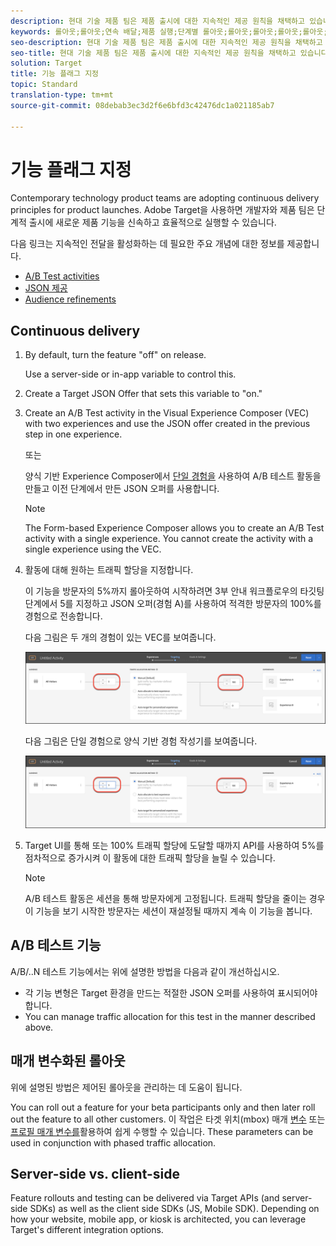 ```yaml
---
description: 현대 기술 제품 팀은 제품 출시에 대한 지속적인 제공 원칙을 채택하고 있습니다. Target을 사용하면 개발자와 제품 팀은 신속하고 효율적으로 새로운 제품 기능을 제공할 수 있습니다.
keywords: 롤아웃;롤아웃;연속 배달;제품 실행;단계별 롤아웃;롤아웃;롤아웃;롤아웃;롤아웃;연속 배달;제품 실행;단계별 롤아웃;rollment rollout;roll out;continuous delivery;product launch;단계별 롤아웃;product launch;
seo-description: 현대 기술 제품 팀은 제품 출시에 대한 지속적인 제공 원칙을 채택하고 있습니다. Adobe Target을 사용하면 개발자와 제품 팀은 단계적 출시에 새로운 제품 기능을 신속하고 효율적으로 실행할 수 있습니다.
seo-title: 현대 기술 제품 팀은 제품 출시에 대한 지속적인 제공 원칙을 채택하고 있습니다. 개발자와 제품 팀은 Adobe Target을 사용하여 신속하고 효율적으로 새로운 제품 기능을 출시할 수 있습니다.
solution: Target
title: 기능 플래그 지정
topic: Standard
translation-type: tm+mt
source-git-commit: 08debab3ec3d2f6e6bfd3c42476dc1a021185ab7

---
```



# 기능 플래그 지정

Contemporary technology product teams are adopting continuous delivery principles for product launches. Adobe Target을 사용하면 개발자와 제품 팀은 단계적 출시에 새로운 제품 기능을 신속하고 효율적으로 실행할 수 있습니다.

다음 링크는 지속적인 전달을 활성화하는 데 필요한 주요 개념에 대한 정보를 제공합니다.

* [A/B Test activities](/help/c-activities/t-test-ab/test-ab.md)
* [JSON 제공](/help/c-experiences/c-manage-content/create-json-offer.md)
* [Audience refinements](/help/c-target/c-audiences/creating-a-profile-attribute-comparison-audience.md)

## Continuous delivery

1. By default, turn the feature "off" on release.

   Use a server-side or in-app variable to control this.

1. Create a Target JSON Offer that sets this variable to "on."

1. Create an A/B Test activity in the Visual Experience Composer (VEC) with two experiences and use the JSON offer created in the previous step in one experience.[](/help/c-experiences/c-visual-experience-composer/visual-experience-composer.md)

   또는

   양식 기반 Experience Composer에서 [단일 경험을](/help/c-experiences/form-experience-composer.md) 사용하여 A/B 테스트 활동을 만들고 이전 단계에서 만든 JSON 오퍼를 사용합니다.

   >[!NOTE]
   >
   >The Form-based Experience Composer allows you to create an A/B Test activity with a single experience. You cannot create the activity with a single experience using the VEC.

1. 활동에 대해 원하는 트래픽 할당을 지정합니다.

   이 기능을 방문자의 5%까지 롤아웃하여 시작하려면 3부 안내 워크플로우의 타깃팅 단계에서 5를 지정하고 JSON 오퍼(경험 A)를 사용하여 적격한 방문자의 100%를 경험으로 전송합니다.

   다음 그림은 두 개의 경험이 있는 VEC를 보여줍니다.

   ![VEC의 기능 플래그 지정에 대한 트래픽 할당](/help/c-implementing-target/c-api-and-sdk-overview/assets/feature-flagging.png)

   다음 그림은 단일 경험으로 양식 기반 경험 작성기를 보여줍니다.

   ![양식 기반 Experience Composer의 기능 플래그 지정에 대한 트래픽 할당](/help/c-implementing-target/c-api-and-sdk-overview/assets/feature-flagging-form.png)

1. Target UI를 통해 또는 100% 트래픽 할당에 도달할 때까지 API를 사용하여 5%를 점차적으로 증가시켜 이 활동에 대한 트래픽 할당을 늘릴 수 있습니다.

   >[!NOTE]
   >
   >A/B 테스트 활동은 세션을 통해 방문자에게 고정됩니다. 트래픽 할당을 줄이는 경우 이 기능을 보기 시작한 방문자는 세션이 재설정될 때까지 계속 이 기능을 봅니다.

## A/B 테스트 기능

A/B/..N 테스트 기능에서는 위에 설명한 방법을 다음과 같이 개선하십시오.

* 각 기능 변형은 Target 환경을 만드는 적절한 JSON 오퍼를 사용하여 표시되어야 합니다.
* You can manage traffic allocation for this test in the manner described above.

## 매개 변수화된 롤아웃

위에 설명된 방법은 제어된 롤아웃을 관리하는 데 도움이 됩니다.

You can roll out a feature for your beta participants only and then later roll out the feature to all other customers. 이 작업은 타겟 위치(mbox) 매개 [변수](/help/c-target/c-audiences/c-target-rules/custom-parameters.md) 또는 [프로필 매개 변수를](/help/c-target/c-audiences/c-target-rules/visitor-profile.md)활용하여 쉽게 수행할 수 있습니다. These parameters can be used in conjunction with phased traffic allocation.

## Server-side vs. client-side

Feature rollouts and testing can be delivered via Target APIs (and server-side SDKs) as well as the client side SDKs (JS, Mobile SDK). [](/help/c-implementing-target/c-api-and-sdk-overview/api-and-sdk-overview.md) Depending on how your website, mobile app, or kiosk is architected, you can leverage Target's different integration options.
